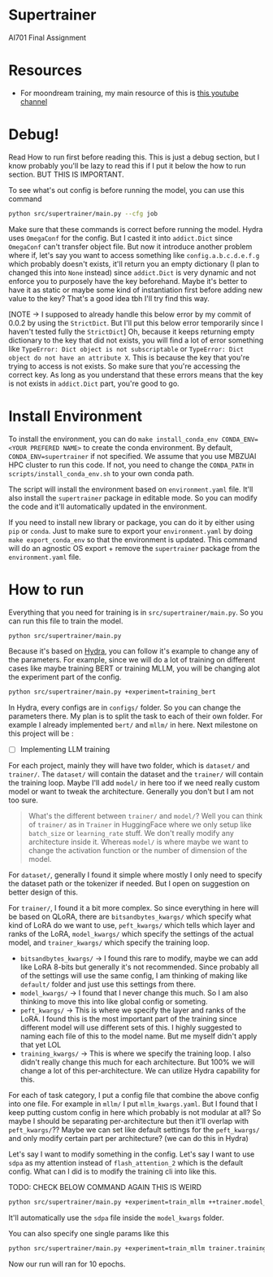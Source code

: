 # Supertrainer
AI701 Final Assignment

# Resources
- For moondream training, my main resource of this is [this youtube channel](https://www.youtube.com/watch?v=5rH_VjKXuzg)

# Debug!
Read How to run first before reading this. This is just a debug section, but I know probably you'll be lazy to read this if I put it below the how to run section. BUT THIS IS IMPORTANT.

To see what's out config is before running the model, you can use this command
```bash
python src/supertrainer/main.py --cfg job
```

Make sure that these commands is correct before running the model. Hydra uses `OmegaConf` for the config. But I casted it into `addict.Dict` since `OmegaConf` can't transfer object file. But now it introduce another problem where if, let's say you want to access something like `config.a.b.c.d.e.f.g` which probably doesn't exists, it'll return you an empty dictionary (I plan to changed this into `None` instead) since `addict.Dict` is very dynamic and not enforce you to purposely have the key beforehand. Maybe it's better to have it as static or maybe some kind of instantiation first before adding new value to the key? That's a good idea tbh I'll try find this way.

[NOTE -> I supposed to already handle this below error by my commit of 0.0.2 by using the `StrictDict`. But I'll put this below error temporarily since I haven't tested fully the `StrictDict`]
Oh, because it keeps returning empty dictionary to the key that did not exists, you will find a lot of error something like `TypeError: Dict object is not subscriptable` or `TypeError: Dict object do not have an attribute X`. This is because the key that you're trying to access is not exists. So make sure that you're accessing the correct key. As long as you understand that these errors means that the key is not exists in `addict.Dict` part, you're good to go.

# Install Environment
To install the environment, you can do `make install_conda_env CONDA_ENV=<YOUR PREFERED NAME>` to create the conda environment. By default, `CONDA_ENV=supertrainer` if not specified. We assume that you use MBZUAI HPC cluster to run this code. If not, you need to change the `CONDA_PATH` in `scripts/install_conda_env.sh` to your own conda path.

The script will install the environment based on `environment.yaml` file. It'll also install the `supertrainer` package in editable mode. So you can modify the code and it'll automatically updated in the environment.

If you need to install new library or package, you can do it by either using `pip` or `conda`. Just to make sure to export your `environment.yaml` by doing `make export_conda_env` so that the environment is updated. This command will do an agnostic OS export + remove the `supertrainer` package from the `environment.yaml` file.

# How to run
Everything that you need for training is in `src/supertrainer/main.py`. So you can run this file to train the model.

```bash
python src/supertrainer/main.py
```

Because it's based on [Hydra](https://hydra.cc/), you can follow it's example to change any of the parameters. For example, since we will do a lot of training on different cases like maybe training BERT or training MLLM, you will be changing alot the experiment part of the config.

```bash
python src/supertrainer/main.py +experiment=training_bert
```

In Hydra, every configs are in `configs/` folder. So you can change the parameters there. My plan is to split the task to each of their own folder. For example I already implemented `bert/` and `mllm/` in here. Next milestone on this project will be :
 - [ ] Implementing LLM training

For each project, mainly they will have two folder, which is `dataset/` and `trainer/`. The `dataset/` will contain the dataset and the `trainer/` will contain the training loop. Maybe I'll add `model/` in here too if we need really custom model or want to tweak the architecture. Generally you don't but I am not too sure.

> What's the different between `trainer/` and `model/`? Well you can think of `trainer/` as in `Trainer` in HuggingFace where we only setup like `batch_size` or `learning_rate` stuff. We don't really modify any architecture inside it. Whereas `model/` is where maybe we want to change the activation function or the number of dimension of the model.

For `dataset/`, generally I found it simple where mostly I only need to specify the dataset path or the tokenizer if needed. But I open on suggestion on better design of this.

For `trainer/`, I found it a bit more complex. So since everything in here will be based on QLoRA, there are `bitsandbytes_kwargs/` which specify what kind of LoRA do we want to use, `peft_kwargs/` which tells which layer and ranks of the LoRA, `model_kwargs/` which specify the settings of the actual model, and `trainer_kwargs/` which specify the training loop.
- `bitsandbytes_kwargs/` -> I found this rare to modify, maybe we can add like LoRA 8-bits but generally it's not recommended. Since probably all of the settings will use the same config, I am thinking of making like `default/` folder and just use this settings from there.
- `model_kwargs/` -> I found that I never change this much. So I am also thinking to move this into like global config or someting.
- `peft_kwargs/` -> This is where we specify the layer and ranks of the LoRA. I found this is the most important part of the training since different model will use different sets of this. I highly suggested to naming each file of this to the model name. But me myself didn't apply that yet LOL
- `training_kwargs/` -> This is where we specify the training loop. I also didn't really change this much for each architecture. But 100% we will change a lot of this per-architecture. We can utilize Hydra capability for this.

For each of task category, I put a config file that combine the above config into one file. For example in `mllm/` I put `mllm_kwargs.yaml`. But I found that I keep putting custom config in here which probably is not modular at all? So maybe I should be separating per-architecture but then it'll overlap with `peft_kwargs/`?? Maybe we can set like default settings for the `peft_kwargs/` and only modify certain part per architecture? (we can do this in Hydra)

Let's say I want to modify something in the config. Let's say I want to use `sdpa` as my attention instead of `flash_attention_2` which is the default config. What can I did is to modify the training cli into like this.

TODO: CHECK BELOW COMMAND AGAIN THIS IS WEIRD
```bash
python src/supertrainer/main.py +experiment=train_mllm ++trainer.model_kwargs@trainer.model_kwargs=sdpa
```

It'll automatically use the `sdpa` file inside the `model_kwargs` folder.

You can also specify one single params like this
```bash
python src/supertrainer/main.py +experiment=train_mllm trainer.training_kwargs.num_train_epochs=10
```

Now our run will ran for 10 epochs.
